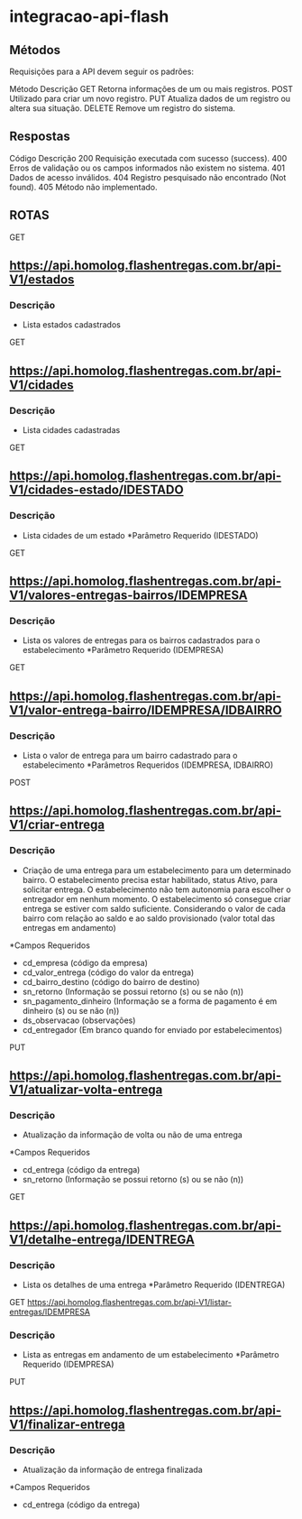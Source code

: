 # integracao-api-flash

## Métodos
Requisições para a API devem seguir os padrões:

Método	Descrição
GET	Retorna informações de um ou mais registros.
POST	Utilizado para criar um novo registro.
PUT	Atualiza dados de um registro ou altera sua situação.
DELETE	Remove um registro do sistema.

## Respostas
Código	Descrição
200	Requisição executada com sucesso (success).
400	Erros de validação ou os campos informados não existem no sistema.
401	Dados de acesso inválidos.
404	Registro pesquisado não encontrado (Not found).
405	Método não implementado.

## ROTAS

GET
## https://api.homolog.flashentregas.com.br/api-V1/estados

### Descrição
- Lista estados cadastrados

GET
## https://api.homolog.flashentregas.com.br/api-V1/cidades

### Descrição
- Lista cidades cadastradas

GET
## https://api.homolog.flashentregas.com.br/api-V1/cidades-estado/IDESTADO

### Descrição
- Lista cidades de um estado
*Parâmetro Requerido (IDESTADO)

GET
## https://api.homolog.flashentregas.com.br/api-V1/valores-entregas-bairros/IDEMPRESA

### Descrição
- Lista os valores de entregas para os bairros cadastrados para o estabelecimento
*Parâmetro Requerido (IDEMPRESA)

GET
## https://api.homolog.flashentregas.com.br/api-V1/valor-entrega-bairro/IDEMPRESA/IDBAIRRO

### Descrição
- Lista o valor de entrega para um bairro cadastrado para o estabelecimento
*Parâmetros Requeridos (IDEMPRESA, IDBAIRRO)

POST
## https://api.homolog.flashentregas.com.br/api-V1/criar-entrega

### Descrição
- Criação de uma entrega para um estabelecimento para um determinado bairro. O estabelecimento precisa estar habilitado, status Ativo, para solicitar entrega. O estabelecimento não tem autonomia para escolher o entregador em nenhum momento. O estabelecimento só consegue criar entrega se estiver com saldo suficiente. Considerando o valor de cada bairro com relação ao saldo e ao saldo provisionado (valor total das entregas em andamento)

*Campos Requeridos
- cd_empresa (código da empresa)
- cd_valor_entrega (código do valor da entrega)
- cd_bairro_destino (código do bairro de destino)
- sn_retorno (Informação se possui retorno (s) ou se não (n))
- sn_pagamento_dinheiro (Informação se a forma de pagamento é em dinheiro (s) ou se não (n))
- ds_observacao (observações)
- cd_entregador (Em branco quando for enviado por estabelecimentos)

PUT
## https://api.homolog.flashentregas.com.br/api-V1/atualizar-volta-entrega

### Descrição
- Atualização da informação de volta ou não de uma entrega

*Campos Requeridos
- cd_entrega (código da entrega)
- sn_retorno (Informação se possui retorno (s) ou se não (n))

GET
## https://api.homolog.flashentregas.com.br/api-V1/detalhe-entrega/IDENTREGA

### Descrição
- Lista os detalhes de uma entrega
*Parâmetro Requerido (IDENTREGA)

GET
https://api.homolog.flashentregas.com.br/api-V1/listar-entregas/IDEMPRESA

### Descrição
- Lista as entregas em andamento de um estabelecimento
*Parâmetro Requerido (IDEMPRESA)

PUT
## https://api.homolog.flashentregas.com.br/api-V1/finalizar-entrega

### Descrição
- Atualização da informação de entrega finalizada

*Campos Requeridos
- cd_entrega (código da entrega)
